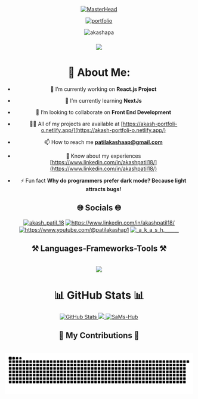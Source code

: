 <div align="center">

<!-- Profile banner -->

[![MasterHead](https://media.licdn.com/dms/image/D4D16AQFO3t4Epytu7g/profile-displaybackgroundimage-shrink_350_1400/0/1693735537369?e=1699488000&v=beta&t=nteJOTSYCaNHdcMhuGnnjuxbPn1Gk0lYUWNKqK8a-FM)](https://akashpatil.vercel.app/)



<!-- <h4 align="center">A Passionate About Full Stack Web Developement⚡</h4> -->
<!-- Portfolio -->

[![portfolio](https://img.shields.io/badge/my_portfolio-519?style=for-the-badge&logo=ko-fi&logoColor=magenta)](https://akashpatil.vercel.app/) <br>

<!-- Visitors Count -->
<p align="center"> <img src="https://komarev.com/ghpvc/?username=akashapa&label=Visitors&color=b640ff&style=flat" alt="akashapa" /> </p>

<h3 align="center">
    <img src="https://readme-typing-svg.herokuapp.com/?font=Righteous&size=25&center=true&vCenter=true&width=500&height=70&duration=4000&lines=Hey👋+I'm+Akash;Software+Developer+🚀;Let's+connect+on+Linkedin+🤝;Thanks+for+visiting!+✌️">
</h3>

<!-- gif image -->
<!-- <img align="right" alt="Coding" width="400" src="https://github.com/darshangaikwad4114/darshangaikwad4114/blob/main/Code.gif"> -->

<!-- About Me -->

# 💫 About Me:

- 🔭 I’m currently working on **React.js Project**

- 🌱 I’m currently learning **NextJs**

- 👯 I’m looking to collaborate on **Front End Development**

- 👨‍💻 All of my projects are available at [https://akash-portfoli-o.netlify.app/](https://akash-portfoli-o.netlify.app/)

- 📫 How to reach me **patilakashaap@gmail.com**

- 📄 Know about my experiences [https://www.linkedin.com/in/akashpatil18/](https://www.linkedin.com/in/akashpatil18/)

- ⚡ Fun fact **Why do programmers prefer dark mode? Because light attracts bugs!**

<!-- Social profile links -->

## 🌐 Socials 🌐
<a href="https://twitter.com/akash_patil_18" target="blank"><img align="center" src="https://raw.githubusercontent.com/rahuldkjain/github-profile-readme-generator/master/src/images/icons/Social/twitter.svg" alt="akash_patil_18" height="30" width="40" /></a>
<a href="https://linkedin.com/in/akashpatil18/" target="blank"><img align="center" src="https://raw.githubusercontent.com/rahuldkjain/github-profile-readme-generator/master/src/images/icons/Social/linked-in-alt.svg" alt="https://www.linkedin.com/in/akashpatil18/" height="30" width="40" /></a>
<a href="https://www.youtube.com/channel/UC_c9cWU_1a0qpxNSbfi_78A" target="blank"><img align="center" src="https://raw.githubusercontent.com/rahuldkjain/github-profile-readme-generator/master/src/images/icons/Social/youtube.svg" alt="https://www.youtube.com/@patilakashap1" height="30" width="40" /></a>
<a href="https://www.instagram.com/_a_k_a_s_h.______/" target="blank"><img align="center" src="https://raw.githubusercontent.com/rahuldkjain/github-profile-readme-generator/master/src/images/icons/Social/instagram.svg" alt="_a_k_a_s_h.______" height="30" width="40" /></a>




<!-- <h2 align="center">⚡This week I spent my time on⚡</h2> -->

<h2 align="center">⚒️ Languages-Frameworks-Tools ⚒️</h2>

<br/>

<div align="center">
    <!-- Language -->
    <img src="https://skillicons.dev/icons?i=html,css,javascript,bootstrap,tailwind,sass,react,vite,netlify,postman,git,github,vscode,&perline=8" />
</div>

# 📊 GitHub Stats 📊

<div align="center">
<a href="https://github.com/akashapa/">
  <img src="http://github-readme-streak-stats.herokuapp.com/?user=akashapa&&theme=github-dark-blue&background=130F40&text=D3D3D3&ring=7A7ADB&sideNums=FFFFFF" width="400" alt="GitHub Stats" />
  <img src="https://github-readme-stats.vercel.app/api?username=akashapa&include_all_commits=true&count_private=true&show_icons=true&line_height=20&title_color=7A7ADB&icon_color=2234AE&text_color=D3D3D3&bg_color=0,000000,130F40" width="450"/>
  <img src="https://github-readme-stats.vercel.app/api/top-langs?username=akashapa&show_icons=true&locale=en&layout=compact&line_height=20&title_color=7A7ADB&icon_color=2234AE&text_color=D3D3D3&bg_color=0,000000,130F40" width="375"  alt="SaMs-Hub"/>
</a>

</div>

<div align="center">
  <h2>🐍 My Contributions 🐍</h2>
  <br>
  <img alt="snake eating my contributions" src="https://raw.githubusercontent.com/AkashAPA/AkashAPA/output/github-contribution-grid-snake.svg" />
  <br/><br/>
</div>

<!-- ## 💰 You can help me by Donating 💰

[![BuyMeACoffee](https://img.shields.io/badge/Buy%20Me%20a%20Coffee-ffdd00?style=for-the-badge&logo=buy-me-a-coffee&logoColor=black)](https://buymeacoffee.com/darshan18) -->

</div>
